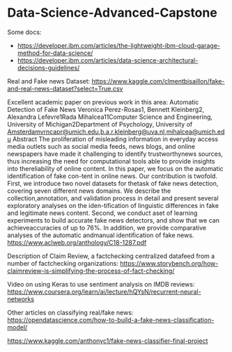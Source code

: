 # Data-Science-Advanced-Capstone

Some docs:
* https://developer.ibm.com/articles/the-lightweight-ibm-cloud-garage-method-for-data-science/
* https://developer.ibm.com/articles/data-science-architectural-decisions-guidelines/


Real and Fake news Dataset:
https://www.kaggle.com/clmentbisaillon/fake-and-real-news-dataset?select=True.csv

Excellent academic paper on previous work in this area:
Automatic Detection of Fake News Veronica Perez-Rosas1, Bennett Kleinberg2, Alexandra Lefevre1Rada Mihalcea11Computer 
Science and Engineering, University of Michigan2Department of Psychology, University of Amsterdamvrncapr@umich.edu,b.a.r.kleinberg@uva.nl,mihalcea@umich.edu
Abstract 
The proliferation of misleading information in everyday access media outlets such as social media feeds, news blogs, and online newspapers have made it challenging to identify trustworthynews sources, thus increasing the need for computational tools able to provide insights into thereliability of online content.  In this paper, we focus on the automatic identification of fake con-tent in online news.  Our contribution is twofold.  First, we introduce two novel datasets for thetask of fake news detection, covering seven different news domains. We describe the collection,annotation, and validation process in detail and present several exploratory analyses on the iden-tification of linguistic differences in fake and legitimate news content.  Second, we conduct aset of learning experiments to build accurate fake news detectors, and show that we can achieveaccuracies of up to 76%.   In addition,  we provide comparative analyses of the automatic andmanual identification of fake news.
https://www.aclweb.org/anthology/C18-1287.pdf

Description of Claim Review, a factchecking centralized datafeed from a number of factchecking organizations:
https://www.storybench.org/how-claimreview-is-simplifying-the-process-of-fact-checking/

Video on using Keras to use sentiment analysis on IMDB reviews:
https://www.coursera.org/learn/ai/lecture/hQYsN/recurrent-neural-networks
 
Other  articles on classifying real/fake news:
https://opendatascience.com/how-to-build-a-fake-news-classification-model/

https://www.kaggle.com/anthonyc1/fake-news-classifier-final-project
